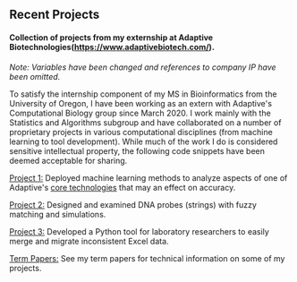 ## Recent Projects
#### Collection of projects from my externship at Adaptive Biotechnologies(https://www.adaptivebiotech.com/).

*Note: Variables have been changed and references to company IP have been omitted.*

To satisfy the internship component of my MS in Bioinformatics from the University of Oregon, I have been working as an extern with Adaptive's Computational Biology group since March 2020. I work mainly with the Statistics and Algorithms subgroup and have collaborated on a number of proprietary projects in various computational disciplines (from machine learning to tool development). While much of the work I do is considered sensitive intellectual property, the following code snippets have been deemed acceptable for sharing.

[Project 1:](/Project_1/README.md) Deployed machine learning methods to analyze aspects of one of Adaptive's [core technologies](https://www.clonoseq.com/) that may an effect on accuracy.

[Project 2:](/Project_2/README.md) Designed and examined DNA probes (strings) with fuzzy matching and simulations.

[Project 3:](/Project_3/README.md) Developed a Python tool for laboratory researchers to easily merge and migrate inconsistent Excel data.

[Term Papers:](/Externship_Term_Papers/README.md) See my term papers for technical information on some of my projects.
